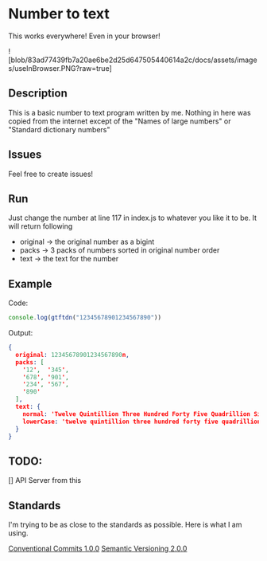 # Number to text

This works everywhere!
Even in your browser!

![blob/83ad77439fb7a20ae6be2d25d647505440614a2c/docs/assets/images/useInBrowser.PNG?raw=true]

## Description

This is a basic number to text program written by me.
Nothing in here was copied from the internet except of the "Names of large numbers" or "Standard dictionary numbers"

## Issues

Feel free to create issues!

## Run

Just change the number at line 117 in index.js to whatever you like it to be.
It will return following

* original -> the original number as a bigint
* packs -> 3 packs of numbers sorted in original number order
* text -> the text for the number

## Example

Code:
```javascript
console.log(gtftdn("12345678901234567890"))
```

Output:
```json
{
  original: 12345678901234567890n,
  packs: [
    '12',  '345',
    '678', '901',
    '234', '567',
    '890'
  ],
  text: {
    normal: 'Twelve Quintillion Three Hundred Forty Five Quadrillion Six Hundred Seventy Eight Trillion Nine Hundred One Billion Two Hundred Thirty Four Million Five Hundred Sixty Seven Thousand Eight Hundred Ninety',
    lowerCase: 'twelve quintillion three hundred forty five quadrillion six hundred seventy eight trillion nine hundred one billion two hundred thirty four million five hundred sixty seven thousand eight hundred ninety'
  }
}
```

## TODO:

[] API Server from this

## Standards

I'm trying to be as close to the standards as possible.
Here is what I am using.

[Conventional Commits 1.0.0](https://www.conventionalcommits.org/en/v1.0.0/)
[Semantic Versioning 2.0.0](https://semver.org/lang/de/)

